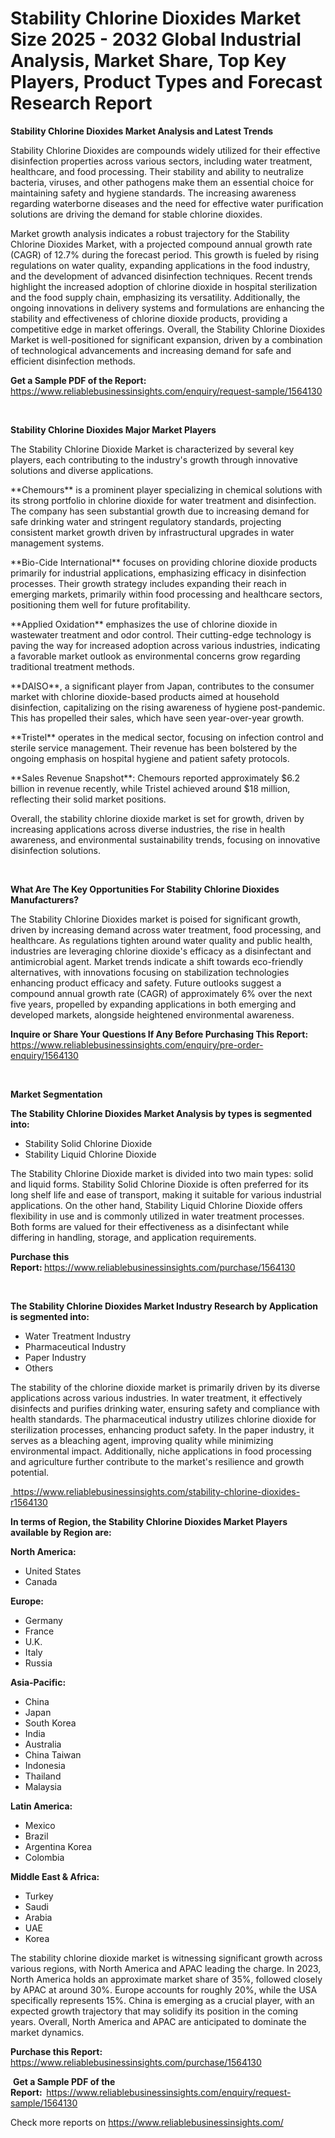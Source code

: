 <p><h1>Stability Chlorine Dioxides Market Size 2025 - 2032 Global Industrial Analysis, Market Share, Top Key Players, Product Types and Forecast Research Report</h1></p><p><strong>Stability Chlorine Dioxides Market Analysis and Latest Trends</strong></p>
<p><p>Stability Chlorine Dioxides are compounds widely utilized for their effective disinfection properties across various sectors, including water treatment, healthcare, and food processing. Their stability and ability to neutralize bacteria, viruses, and other pathogens make them an essential choice for maintaining safety and hygiene standards. The increasing awareness regarding waterborne diseases and the need for effective water purification solutions are driving the demand for stable chlorine dioxides.</p><p>Market growth analysis indicates a robust trajectory for the Stability Chlorine Dioxides Market, with a projected compound annual growth rate (CAGR) of 12.7% during the forecast period. This growth is fueled by rising regulations on water quality, expanding applications in the food industry, and the development of advanced disinfection techniques. Recent trends highlight the increased adoption of chlorine dioxide in hospital sterilization and the food supply chain, emphasizing its versatility. Additionally, the ongoing innovations in delivery systems and formulations are enhancing the stability and effectiveness of chlorine dioxide products, providing a competitive edge in market offerings. Overall, the Stability Chlorine Dioxides Market is well-positioned for significant expansion, driven by a combination of technological advancements and increasing demand for safe and efficient disinfection methods.</p></p>
<p><strong>Get a Sample PDF of the Report:&nbsp;</strong> <a href="https://www.reliablebusinessinsights.com/enquiry/request-sample/1564130?utm_campaign=2199&utm_medium=2&utm_source=Github&utm_content=ia&utm_term=01022025&utm_id=stability-chlorine-dioxides">https://www.reliablebusinessinsights.com/enquiry/request-sample/1564130</a></p>
<p>&nbsp;</p>
<p><strong>Stability Chlorine Dioxides Major Market Players</strong></p>
<p><p>The Stability Chlorine Dioxide Market is characterized by several key players, each contributing to the industry's growth through innovative solutions and diverse applications. </p><p>**Chemours** is a prominent player specializing in chemical solutions with its strong portfolio in chlorine dioxide for water treatment and disinfection. The company has seen substantial growth due to increasing demand for safe drinking water and stringent regulatory standards, projecting consistent market growth driven by infrastructural upgrades in water management systems.</p><p>**Bio-Cide International** focuses on providing chlorine dioxide products primarily for industrial applications, emphasizing efficacy in disinfection processes. Their growth strategy includes expanding their reach in emerging markets, primarily within food processing and healthcare sectors, positioning them well for future profitability.</p><p>**Applied Oxidation** emphasizes the use of chlorine dioxide in wastewater treatment and odor control. Their cutting-edge technology is paving the way for increased adoption across various industries, indicating a favorable market outlook as environmental concerns grow regarding traditional treatment methods.</p><p>**DAISO**, a significant player from Japan, contributes to the consumer market with chlorine dioxide-based products aimed at household disinfection, capitalizing on the rising awareness of hygiene post-pandemic. This has propelled their sales, which have seen year-over-year growth.</p><p>**Tristel** operates in the medical sector, focusing on infection control and sterile service management. Their revenue has been bolstered by the ongoing emphasis on hospital hygiene and patient safety protocols.</p><p>**Sales Revenue Snapshot**: Chemours reported approximately $6.2 billion in revenue recently, while Tristel achieved around $18 million, reflecting their solid market positions. </p><p>Overall, the stability chlorine dioxide market is set for growth, driven by increasing applications across diverse industries, the rise in health awareness, and environmental sustainability trends, focusing on innovative disinfection solutions.</p></p>
<p>&nbsp;</p>
<p><strong>What Are The Key Opportunities For Stability Chlorine Dioxides Manufacturers?</strong></p>
<p><p>The Stability Chlorine Dioxides market is poised for significant growth, driven by increasing demand across water treatment, food processing, and healthcare. As regulations tighten around water quality and public health, industries are leveraging chlorine dioxide's efficacy as a disinfectant and antimicrobial agent. Market trends indicate a shift towards eco-friendly alternatives, with innovations focusing on stabilization technologies enhancing product efficacy and safety. Future outlooks suggest a compound annual growth rate (CAGR) of approximately 6% over the next five years, propelled by expanding applications in both emerging and developed markets, alongside heightened environmental awareness.</p></p>
<p><strong>Inquire or Share Your Questions If Any Before Purchasing This Report:</strong> <a href="https://www.reliablebusinessinsights.com/enquiry/pre-order-enquiry/1564130?utm_campaign=2199&utm_medium=2&utm_source=Github&utm_content=ia&utm_term=01022025&utm_id=stability-chlorine-dioxides">https://www.reliablebusinessinsights.com/enquiry/pre-order-enquiry/1564130</a></p>
<p>&nbsp;</p>
<p><strong>Market Segmentation</strong></p>
<p><strong>The Stability Chlorine Dioxides Market Analysis by types is segmented into:</strong></p>
<p><ul><li>Stability Solid Chlorine Dioxide</li><li>Stability Liquid Chlorine Dioxide</li></ul></p>
<p><p>The Stability Chlorine Dioxide market is divided into two main types: solid and liquid forms. Stability Solid Chlorine Dioxide is often preferred for its long shelf life and ease of transport, making it suitable for various industrial applications. On the other hand, Stability Liquid Chlorine Dioxide offers flexibility in use and is commonly utilized in water treatment processes. Both forms are valued for their effectiveness as a disinfectant while differing in handling, storage, and application requirements.</p></p>
<p><strong>Purchase this Report:&nbsp;</strong><a href="https://www.reliablebusinessinsights.com/purchase/1564130?utm_campaign=2199&utm_medium=2&utm_source=Github&utm_content=ia&utm_term=01022025&utm_id=stability-chlorine-dioxides">https://www.reliablebusinessinsights.com/purchase/1564130</a></p>
<p>&nbsp;</p>
<p><strong>The Stability Chlorine Dioxides Market Industry Research by Application is segmented into:</strong></p>
<p><ul><li>Water Treatment Industry</li><li>Pharmaceutical Industry</li><li>Paper Industry</li><li>Others</li></ul></p>
<p><p>The stability of the chlorine dioxide market is primarily driven by its diverse applications across various industries. In water treatment, it effectively disinfects and purifies drinking water, ensuring safety and compliance with health standards. The pharmaceutical industry utilizes chlorine dioxide for sterilization processes, enhancing product safety. In the paper industry, it serves as a bleaching agent, improving quality while minimizing environmental impact. Additionally, niche applications in food processing and agriculture further contribute to the market's resilience and growth potential.</p></p>
<p><a href="https://www.reliablebusinessinsights.com/stability-chlorine-dioxides-r1564130?utm_campaign=2199&utm_medium=2&utm_source=Github&utm_content=ia&utm_term=01022025&utm_id=stability-chlorine-dioxides">&nbsp;https://www.reliablebusinessinsights.com/stability-chlorine-dioxides-r1564130</a></p>
<p><strong>In terms of Region, the Stability Chlorine Dioxides Market Players available by Region are:</strong></p>
<p>
    <p> <strong> North America: </strong>
        <ul>
            <li>United States</li>
            <li>Canada</li>
        </ul>
        </p> 
    <p> <strong> Europe: </strong>
        <ul>
            <li>Germany</li>
            <li>France</li>
            <li>U.K.</li>
            <li>Italy</li>
            <li>Russia</li>
        </ul>
        </p> 
    <p> <strong> Asia-Pacific: </strong>
        <ul>
            <li>China</li>
            <li>Japan</li>
            <li>South Korea</li>
            <li>India</li>
            <li>Australia</li>
            <li>China Taiwan</li>
            <li>Indonesia</li>
            <li>Thailand</li>
            <li>Malaysia</li>
        </ul>
        </p> 
    <p> <strong> Latin America: </strong>
        <ul>
            <li>Mexico</li>
            <li>Brazil</li>
            <li>Argentina Korea</li>
            <li>Colombia</li>
        </ul>
        </p> 
    <p> <strong> Middle East & Africa: </strong>
        <ul>
            <li>Turkey</li>
            <li>Saudi</li>
            <li>Arabia</li>
            <li>UAE</li>
            <li>Korea</li>
        </ul>
    </p>
    </p>
<p><p>The stability chlorine dioxide market is witnessing significant growth across various regions, with North America and APAC leading the charge. In 2023, North America holds an approximate market share of 35%, followed closely by APAC at around 30%. Europe accounts for roughly 20%, while the USA specifically represents 15%. China is emerging as a crucial player, with an expected growth trajectory that may solidify its position in the coming years. Overall, North America and APAC are anticipated to dominate the market dynamics.</p></p>
<p><strong>Purchase this Report: </strong><a href="https://www.reliablebusinessinsights.com/purchase/1564130?utm_campaign=2199&utm_medium=2&utm_source=Github&utm_content=ia&utm_term=01022025&utm_id=stability-chlorine-dioxides">https://www.reliablebusinessinsights.com/purchase/1564130</a></p>
<p>&nbsp;<strong>Get a Sample PDF of the Report:&nbsp;&nbsp;</strong><a href="https://www.reliablebusinessinsights.com/enquiry/request-sample/1564130?utm_campaign=2199&utm_medium=2&utm_source=Github&utm_content=ia&utm_term=01022025&utm_id=stability-chlorine-dioxides">https://www.reliablebusinessinsights.com/enquiry/request-sample/1564130</a></p>
<p><strong></strong></p>
<p>Check more reports on <a href="https://www.reliablebusinessinsights.com/?utm_campaign=2199&utm_medium=2&utm_source=Github&utm_content=ia&utm_term=01022025&utm_id=stability-chlorine-dioxides">https://www.reliablebusinessinsights.com/</a></p>
